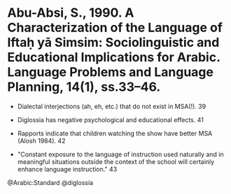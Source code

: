 # Abu-Absi, S., 1990. A Characterization of the Language of Iftaḥ yā Simsim: Sociolinguistic and Educational Implications for Arabic. Language Problems and Language Planning, 14(1), ss.33–46.

- Dialectal interjections (ah, eh, etc.) that do not exist in MSA(!). 39

- Diglossia has negative psychological and educational effects. 41

- Rapports indicate that children watching the show have better MSA (Alosh 1984). 42

- "Constant exposure to the language of instruction used naturally and in meaningful situations outside the context of the school will certainly enhance language instruction." 43

@Arabic:Standard
@diglossia
